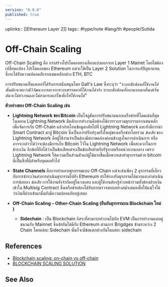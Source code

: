 ```yaml
---
version: "0.0.0"
published: true
---
```

uplinks:: [[Ethereum Layer 2]] 
tags:: #type/note #lang/th #people/Sutida

# Off-Chain Scaling
Off-Chain Scaling คือ การสร้างโปรโตคอลทางเลือกแบ่งเเยกจาก Layer 1  Mainet  โดยไม่ต้องเปลี่ยนเเปลง โปรโตคอลของ Ethereum เเต่จะใช้เป็น Layer 2 Solution ในการเเก้ปัญหาแทนซึ่งจะได้รับความปลอดภัยจากเชนหลักอย่าง ETH, BTC 

การปรับขนาดเป็นเลเยอร์ได้รับการสนับสนุนโดย Gall's Law ซึ่งระบุว่า
*“ระบบซับซ้อนที่ใช้งานได้นั้นมักจะพบว่ามีวิวัฒนาการมาจากระบบธรรมดาที่ใช้งานได้จริง ระบบซับซ้อนที่ออกแบบมาตั้งแต่เริ่มต้นจะไม่ทำงานและไม่สามารถแก้ไขเพื่อให้ใช้งานได้”*

**ตัวอย่างของ Off-Chain Scaling เช่น**
- **Lightning Network ของ Bitcoin** เป็นโซลูชันการปรับขนาดนอกเครือข่ายที่โดดเด่นที่สุดในตลาด Lightning Network มีหลักการทำงานคือต้องใช้การรวบรวมธุรกรรมจากเชนหลักเพื่อจัดการกับ Off-Chain แล้วถ่ายโอนข้อมูลกลับไปที่  Lightning Network และยังมีการนำ Smart Contract มาสู่ Bitcoin ซึ่งเป็นการปรับปรุงครั้งใหญ่ของเครือข่ายโดยรวม
   *ข้อเสีย* ของ Lightning Network คือผู้ใช้งานจำเป็นต้องมีสภาพคล่องค่อนข้างสูงในการดำเนินการ หรืออาจจะกล่าวได้ว่าจะต้องมีการเก็บ Bitcoin ไว้ใน Lightning Network เพื่อสะดวกในการชำระเงิน อีกข้อที่ถือได้ว่าเป็นข้อเสียเเต่จะเป็นข้อเสียสำหรับรัฐบาลหรือหน่วยงานกลาง เพราะ  Lightning Network ให้ความเป็นส่วนตัวแก่ผู้ใช้มากขึ้นเมื่อพวกเขาทำธุรกรรมด้วย bitcoin นี่เป็นสิ่งที่ดีสำหรับบุคคลทั่วไป
   
- **State Channels** คือการทำหลายธุรกรรมแบบ Off-Chain เเต่จะส่งเพียง 2 ธุรกรรมที่เกี่ยวกับการชำระเงินค่าการดำเนินธุรกรรมไปยัง Ethereum ทำให้รองรับธุรกรรมได้มากและค่าดำเนินการน้อยลง 
   *ข้อเสีย* การใช้งานยังจำกัดอยู่ในวงเเคบ และผู้ใช้งานต้องรู้ล่วงหน้ารวมทั้งต้องฝากเงินเข้าใน Multisig Contract ซึ่งเครือข่ายต้องได้รับการตรวจสอบอย่างสม่ำเสมอเพื่อให้แน่ใจได้ว่าเงินที่ฝากเข้ามานั้นยังมีความปลอดภัยอยู่เสมอ

- **Off-Chain Scaling – Other-Chain Scaling (ยืนยันธุรกรรมบน Blockchain ใหม่ )**
	- **Sidechain** : เป็น Blockchain อิสระที่สามารถทำงานได้กับ EVM เป็นการทำงานแบบคู่ขนานกับ Mainnet ซึ่งเข้ากันได้ดีกับ Ethereum ผ่านการ Brigdges ข้ามระหว่าง 2 Chain โดยแต่ละ Sidechain นั้นก็จะมีข้อแตกต่างกันในแต่ละ sidechain 

## References
- [Blockchain scaling: on-chain vs off-chain](https://bdtechtalks.com/2019/09/16/blockchain-scaling-on-chain-vs-off-chain/)
- [BLOCKCHAIN SCALING SOLUTION](https://academy.bitcoinaddict.org/blockchain-scaling-solution/)

## See Also

